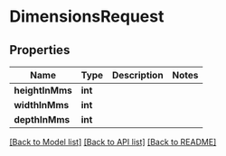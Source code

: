 # DimensionsRequest

## Properties
Name | Type | Description | Notes
------------ | ------------- | ------------- | -------------
**heightInMms** | **int** |  | 
**widthInMms** | **int** |  | 
**depthInMms** | **int** |  | 

[[Back to Model list]](../README.md#documentation-for-models) [[Back to API list]](../README.md#documentation-for-api-endpoints) [[Back to README]](../README.md)

